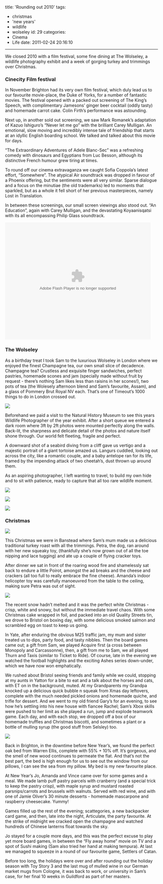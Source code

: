title: 'Rounding out 2010'
tags:
  - christmas
  - 'new years'
  - wildlife
  - wolseley
id: 29
categories:
  - Cinema
  - Life
date: 2011-02-24 20:16:10
---

We closed 2010 with a film festival, some fine dining at The Wolseley, a wildlife photography exhibit and a week of gorging turkey and trimmings over Christmas.

### Cinecity Film festival

In November Brighton had its very own film festival, which duly lead us to our favourite movie-place, the Duke of Yorks, for a number of fantastic movies. The festival opened with a packed out screening of The King’s Speech, with complimentary Jamesons’ ginger beer cocktail (oddly tasty) and homemade carrot cake. Colin Firth’s performance was  astounding.

Next up, in another sold out screening, we saw Mark Romanek’s adaptation of Kazuo Ishiguro’s “Never let me go” with the brilliant Carey Mulligan. An emotional, slow moving and incredibly intense tale of friendship that starts at an idyllic English boarding school. We talked and talked about this movie for days.

“The Extraordinary Adventures of Adele Blanc-Sec” was a refreshing comedy with dinosaurs and Egyptians from Luc Besson, although its distinctive French humour grew tiring at times.

To round off our cinema extravaganza we caught Sofia Coppola’s latest effort, “Somewhere”. The atypical Air soundtrack was dropped in favour of a Phoenix offering, but the sentiments were all very similar. Sparse dialogue and a focus on the minutiae (the old trademarks) led to moments that sparkled, but as a whole it fell short of her previous masterpieces, namely Lost in Translation.

In between these screenings, our small screen viewings also stood out. “An Education”, again with Carey Mulligan, and the devastating Koyaanisqatsi with its all encompassing Philip Glass soundtrack.

<object width="480" height="385"><param name="movie" value="http://www.youtube.com/p/BD9C39F7CBE998FA?hl=en_GB&fs=1"></param><param name="allowFullScreen" value="true"></param><param name="allowscriptaccess" value="always"></param><embed src="http://www.youtube.com/p/BD9C39F7CBE998FA?hl=en_GB&fs=1" type="application/x-shockwave-flash" width="480" height="385" allowscriptaccess="always" allowfullscreen="true"></embed></object>

<!--more-->

### The Wolseley

As a birthday treat I took Sam to the luxurious Wolseley in London where we enjoyed the finest Champagne tea, our own small slice of decadence. Champagne tea? Crustless and exquisite finger sandwiches, perfect pastries, homemade scones and jam (specially made without fruit by request - there’s nothing Sam likes less than raisins in her scones!), two pots of tea (the Wolesely afternoon blend and Sam’s favourite, Assam), and a glass of Pommery Brut Royal NV each. That’s one of Timeout’s 1000 things to do in London crossed out.

[![](http://host.trivialbeing.org/up/small/IMG_2736.JPG)](http://host.trivialbeing.org/up/IMG_2736.JPG)

Beforehand we paid a visit to the Natural History Museum to see this years Wildlife Photographer of the year exhibit. After a short queue we entered a dark room where 3ft by 2ft photos were mounted perfectly along the walls. Back-lit, the sharpness and delicate detail of the photos and nature itself shone through. Our world felt fleeting, fragile and perfect.

A downward shot of a seabird diving from a cliff gave us vertigo and a majestic portrait of a giant tortoise amazed us. Langurs cuddled, looking out across the city, like a romantic couple, and a baby antelope ran for its life, framed by the impending attack of two cheetah’s, dust thrown up around them.

As an aspiring photographer, I left wanting to travel, to build my own hide and to sit with patience, ready to capture that all too rare wildlife moment.

[![](http://host.trivialbeing.org/up/small/wildlife-of-the-year-2010-drop.jpg)](http://host.trivialbeing.org/up/wildlife-of-the-year-2010-drop.jpg)

[![](http://host.trivialbeing.org/up/small/wildlife-of-the-year-2010-cheetahs.jpg)](http://host.trivialbeing.org/up/wildlife-of-the-year-2010-cheetahs.jpg)

[![](http://host.trivialbeing.org/up/small/wildlife-of-the-year-2010-langurs.jpeg)](http://host.trivialbeing.org/up/wildlife-of-the-year-2010-langurs.jpeg)

### Christmas

[![](http://host.trivialbeing.org/up/small/xmas-2010-biscotti-tree.jpg)](http://host.trivialbeing.org/up/xmas-2010-biscotti-tree.jpg)

This Christmas we were in Banstead where Sam’s mum made us a delicious traditional turkey roast with all the trimmings. Petra, the dog, ran around with her new squeaky toy, (thankfully she’s now grown out of all the toe nipping and lace tugging) and ate up a couple of flying cracker toys.

After dinner we sat in front of the roaring wood fire and shamelessly sat back to endure a little Poirot, amongst the ad breaks and the cheese and crackers (all too full to really embrace the fine cheese). Amanda’s indoor helicopter toy was carefully manoeuvred from the table to the ceiling, making sure Petra was out of sight.

[![](http://host.trivialbeing.org/up/small/2010-12-25-IMG_7525.jpg)](http://host.trivialbeing.org/up/2010-12-25-IMG_7525.jpg)

The recent snow hadn’t melted and it was the perfect white Christmas - crisp, white and snowy, but without the immediate travel chaos. With some Christmas cake wrapped in foil, and packed into an old Quality Streets tin, we drove to Bristol on boxing day, with some delicious smoked salmon and scrambled egg on toast to keep us going.

In Yate, after enduring the obvious M25 traffic jam, my mum and sister treated us to dips, party food, and tasty nibbles. Then the board games came out; a gift from Sam, we played Acquire first (a cross between Monopoly and Carcassonne), then, a gift from me to Sam, we all played Thurn and Taxis (similar to Ticket to Ride). Of course, late in the evening we watched the football highlights and the exciting Ashes series down-under, which we have now won emphatically.

We rushed about Bristol seeing friends and family while we could, stopping at my aunts in Yatton for a bite to eat and a talk about the horses and cats, with ET on in the background, muted. At my Grandparents my Grandpa knocked up a delicious quick bubble n squeak from Xmas day leftovers, complete with the much needed pickled onions and homemade quiche, and trifle for dessert. And we went to my old friend Gary’s for an evening, to see how he’s settling into his new house with fiancee Rachel; Sam’s Xbox skills were pushed to her limit as she played a run, jump and explode teamwork game. Each day, and with each stop, we dropped off a box of our homemade truffles and Christmas biscotti, and sometimes a plant or a bottle of mulling syrup (the good stuff from Selsley) too.

[![](http://host.trivialbeing.org/up/small/2010-12-28-IMG_7695.jpg)](http://host.trivialbeing.org/up/2010-12-28-IMG_7695.jpg)

Back in Brighton, in the downtime before New Year’s, we found the perfect oak bed from Warren Ellis, complete with 55% + 10% off. It’s gorgeous, and the smell of new wood continues to permeate the flat. And that’s not the best part, the bed is high enough for us to see out the window from our pillows, I can see the sea from my pillow. My bed is my new favourite place.

At New Year’s Jo, Amanda and Vince came over for some games and a meal. We made lamb puff pastry parcels with cranberry (and a special trick to keep the pastry crisp), with maple syrup and mustard roasted parsnips/carrots and brussels with walnuts. Served with red wine, and with one of Jamie Oliver’s 30 minute desserts - homemade mascarpone and raspberry cheesecake. Yummy!

Games filled up the rest of the evening; scattegories, a new backpacker card game, and then, late into the night, Articulate, the party favourite. At the strike of midnight we cracked open the champagne and watched hundreds of Chinese lanterns float towards the sky.

Jo stayed for a couple more days, and this was the perfect excuse to play yet more board games, in between the “Fly away home” movie on TV and a spot of Sushi making (Sam also tried her hand at making tempura). At last we managed to squeeze in a round of our favourite game, Settlers of Catan.

Before too long, the holidays were over and after rounding out the holiday season with Toy Story 3 and the last mug of mulled wine in our German market mugs from Cologne, it was back to work, or university in Sam’s case, for her final 10 weeks in Guildford as part of her masters.

